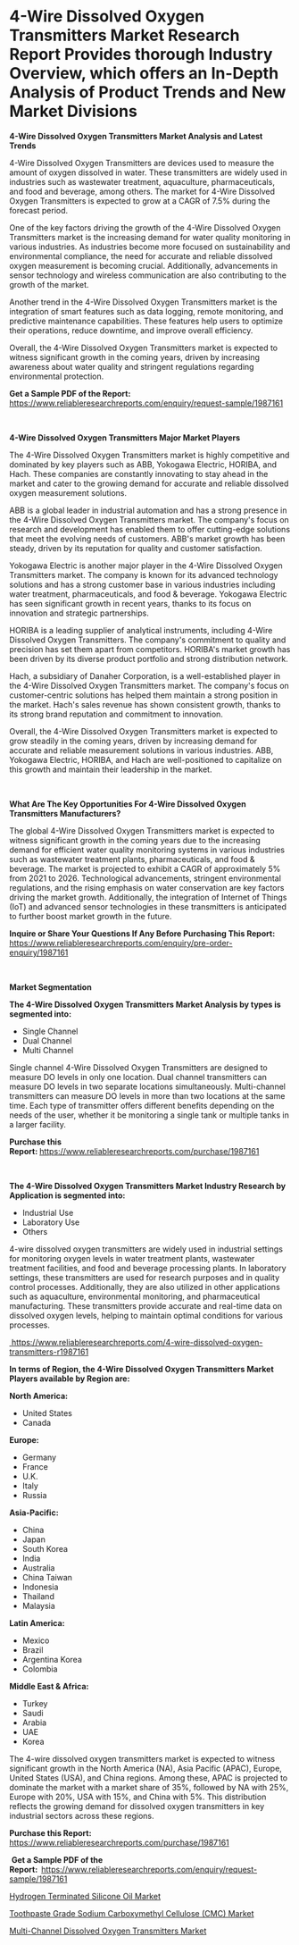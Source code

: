 <p><h1>4-Wire Dissolved Oxygen Transmitters Market Research Report Provides thorough Industry Overview, which offers an In-Depth Analysis of Product Trends and New Market Divisions</h1></p><p><strong>4-Wire Dissolved Oxygen Transmitters Market Analysis and Latest Trends</strong></p>
<p><p>4-Wire Dissolved Oxygen Transmitters are devices used to measure the amount of oxygen dissolved in water. These transmitters are widely used in industries such as wastewater treatment, aquaculture, pharmaceuticals, and food and beverage, among others. The market for 4-Wire Dissolved Oxygen Transmitters is expected to grow at a CAGR of 7.5% during the forecast period.</p><p>One of the key factors driving the growth of the 4-Wire Dissolved Oxygen Transmitters market is the increasing demand for water quality monitoring in various industries. As industries become more focused on sustainability and environmental compliance, the need for accurate and reliable dissolved oxygen measurement is becoming crucial. Additionally, advancements in sensor technology and wireless communication are also contributing to the growth of the market.</p><p>Another trend in the 4-Wire Dissolved Oxygen Transmitters market is the integration of smart features such as data logging, remote monitoring, and predictive maintenance capabilities. These features help users to optimize their operations, reduce downtime, and improve overall efficiency.</p><p>Overall, the 4-Wire Dissolved Oxygen Transmitters market is expected to witness significant growth in the coming years, driven by increasing awareness about water quality and stringent regulations regarding environmental protection.</p></p>
<p><strong>Get a Sample PDF of the Report:&nbsp;</strong> <a href="https://www.reliableresearchreports.com/enquiry/request-sample/1987161">https://www.reliableresearchreports.com/enquiry/request-sample/1987161</a></p>
<p>&nbsp;</p>
<p><strong>4-Wire Dissolved Oxygen Transmitters Major Market Players</strong></p>
<p><p>The 4-Wire Dissolved Oxygen Transmitters market is highly competitive and dominated by key players such as ABB, Yokogawa Electric, HORIBA, and Hach. These companies are constantly innovating to stay ahead in the market and cater to the growing demand for accurate and reliable dissolved oxygen measurement solutions.</p><p>ABB is a global leader in industrial automation and has a strong presence in the 4-Wire Dissolved Oxygen Transmitters market. The company's focus on research and development has enabled them to offer cutting-edge solutions that meet the evolving needs of customers. ABB's market growth has been steady, driven by its reputation for quality and customer satisfaction.</p><p>Yokogawa Electric is another major player in the 4-Wire Dissolved Oxygen Transmitters market. The company is known for its advanced technology solutions and has a strong customer base in various industries including water treatment, pharmaceuticals, and food & beverage. Yokogawa Electric has seen significant growth in recent years, thanks to its focus on innovation and strategic partnerships.</p><p>HORIBA is a leading supplier of analytical instruments, including 4-Wire Dissolved Oxygen Transmitters. The company's commitment to quality and precision has set them apart from competitors. HORIBA's market growth has been driven by its diverse product portfolio and strong distribution network.</p><p>Hach, a subsidiary of Danaher Corporation, is a well-established player in the 4-Wire Dissolved Oxygen Transmitters market. The company's focus on customer-centric solutions has helped them maintain a strong position in the market. Hach's sales revenue has shown consistent growth, thanks to its strong brand reputation and commitment to innovation.</p><p>Overall, the 4-Wire Dissolved Oxygen Transmitters market is expected to grow steadily in the coming years, driven by increasing demand for accurate and reliable measurement solutions in various industries. ABB, Yokogawa Electric, HORIBA, and Hach are well-positioned to capitalize on this growth and maintain their leadership in the market.</p></p>
<p>&nbsp;</p>
<p><strong>What Are The Key Opportunities For 4-Wire Dissolved Oxygen Transmitters Manufacturers?</strong></p>
<p><p>The global 4-Wire Dissolved Oxygen Transmitters market is expected to witness significant growth in the coming years due to the increasing demand for efficient water quality monitoring systems in various industries such as wastewater treatment plants, pharmaceuticals, and food & beverage. The market is projected to exhibit a CAGR of approximately 5% from 2021 to 2026. Technological advancements, stringent environmental regulations, and the rising emphasis on water conservation are key factors driving the market growth. Additionally, the integration of Internet of Things (IoT) and advanced sensor technologies in these transmitters is anticipated to further boost market growth in the future.</p></p>
<p><strong>Inquire or Share Your Questions If Any Before Purchasing This Report:</strong> <a href="https://www.reliableresearchreports.com/enquiry/pre-order-enquiry/1987161">https://www.reliableresearchreports.com/enquiry/pre-order-enquiry/1987161</a></p>
<p>&nbsp;</p>
<p><strong>Market Segmentation</strong></p>
<p><strong>The 4-Wire Dissolved Oxygen Transmitters Market Analysis by types is segmented into:</strong></p>
<p><ul><li>Single Channel</li><li>Dual Channel</li><li>Multi Channel</li></ul></p>
<p><p>Single channel 4-Wire Dissolved Oxygen Transmitters are designed to measure DO levels in only one location. Dual channel transmitters can measure DO levels in two separate locations simultaneously. Multi-channel transmitters can measure DO levels in more than two locations at the same time. Each type of transmitter offers different benefits depending on the needs of the user, whether it be monitoring a single tank or multiple tanks in a larger facility.</p></p>
<p><strong>Purchase this Report:&nbsp;</strong><a href="https://www.reliableresearchreports.com/purchase/1987161">https://www.reliableresearchreports.com/purchase/1987161</a></p>
<p>&nbsp;</p>
<p><strong>The 4-Wire Dissolved Oxygen Transmitters Market Industry Research by Application is segmented into:</strong></p>
<p><ul><li>Industrial Use</li><li>Laboratory Use</li><li>Others</li></ul></p>
<p><p>4-wire dissolved oxygen transmitters are widely used in industrial settings for monitoring oxygen levels in water treatment plants, wastewater treatment facilities, and food and beverage processing plants. In laboratory settings, these transmitters are used for research purposes and in quality control processes. Additionally, they are also utilized in other applications such as aquaculture, environmental monitoring, and pharmaceutical manufacturing. These transmitters provide accurate and real-time data on dissolved oxygen levels, helping to maintain optimal conditions for various processes.</p></p>
<p><a href="https://www.reliableresearchreports.com/4-wire-dissolved-oxygen-transmitters-r1987161">&nbsp;https://www.reliableresearchreports.com/4-wire-dissolved-oxygen-transmitters-r1987161</a></p>
<p><strong>In terms of Region, the 4-Wire Dissolved Oxygen Transmitters Market Players available by Region are:</strong></p>
<p>
    <p> <strong> North America: </strong>
        <ul>
            <li>United States</li>
            <li>Canada</li>
        </ul>
        </p> 
    <p> <strong> Europe: </strong>
        <ul>
            <li>Germany</li>
            <li>France</li>
            <li>U.K.</li>
            <li>Italy</li>
            <li>Russia</li>
        </ul>
        </p> 
    <p> <strong> Asia-Pacific: </strong>
        <ul>
            <li>China</li>
            <li>Japan</li>
            <li>South Korea</li>
            <li>India</li>
            <li>Australia</li>
            <li>China Taiwan</li>
            <li>Indonesia</li>
            <li>Thailand</li>
            <li>Malaysia</li>
        </ul>
        </p> 
    <p> <strong> Latin America: </strong>
        <ul>
            <li>Mexico</li>
            <li>Brazil</li>
            <li>Argentina Korea</li>
            <li>Colombia</li>
        </ul>
        </p> 
    <p> <strong> Middle East & Africa: </strong>
        <ul>
            <li>Turkey</li>
            <li>Saudi</li>
            <li>Arabia</li>
            <li>UAE</li>
            <li>Korea</li>
        </ul>
    </p>
    </p>
<p><p>The 4-wire dissolved oxygen transmitters market is expected to witness significant growth in the North America (NA), Asia Pacific (APAC), Europe, United States (USA), and China regions. Among these, APAC is projected to dominate the market with a market share of 35%, followed by NA with 25%, Europe with 20%, USA with 15%, and China with 5%. This distribution reflects the growing demand for dissolved oxygen transmitters in key industrial sectors across these regions.</p></p>
<p><strong>Purchase this Report: </strong><a href="https://www.reliableresearchreports.com/purchase/1987161">https://www.reliableresearchreports.com/purchase/1987161</a></p>
<p>&nbsp;<strong>Get a Sample PDF of the Report:&nbsp;&nbsp;</strong><a href="https://www.reliableresearchreports.com/enquiry/request-sample/1987161">https://www.reliableresearchreports.com/enquiry/request-sample/1987161</a></p>
<p><strong></strong></p>
<p><p><a href="https://issuu.com/reportprime-2/docs/hydrogen-terminated-silicone-oil-market-size-2030.">Hydrogen Terminated Silicone Oil Market</a></p><p><a href="https://shimmer-gardenia-37a.notion.site/Toothpaste-Grade-Sodium-Carboxymethyl-Cellulose-CMC-Market-Trends-and-Market-Analysis-forecasted-f-257c35f12234457fa7d1e1932a56387d">Toothpaste Grade Sodium Carboxymethyl Cellulose (CMC) Market</a></p><p><a href="https://github.com/JameTravis/Market-Research-Report-List-4/blob/main/multi-channel-dissolved-oxygen-transmitters-market.md">Multi-Channel Dissolved Oxygen Transmitters Market</a></p></p>